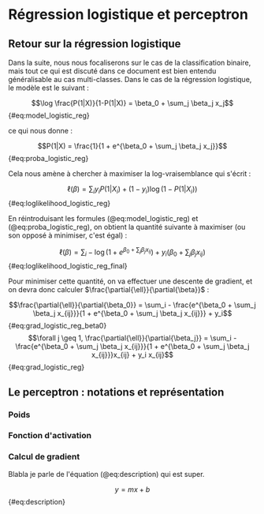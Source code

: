 # Régression logistique et perceptron

## Retour sur la régression logistique

Dans la suite, nous nous focaliserons sur le cas de la classification binaire, mais tout ce qui est discuté dans ce document est bien entendu généralisable au cas multi-classes.
Dans le cas de la régression logistique, le modèle est le suivant :

$$\log \frac{P(1|X)}{1-P(1|X)} = \beta_0 + \sum_j \beta_j x_j$$ {#eq:model_logistic_reg}

ce qui nous donne :

$$P(1|X) = \frac{1}{1 + e^{\beta_0 + \sum_j \beta_j x_j}}$$ {#eq:proba_logistic_reg}

Cela nous amène à chercher à maximiser la log-vraisemblance qui s'écrit :

$$\ell(\beta) = \sum_i y_i P(1|X_i) + (1 - y_i) \log (1 - P(1|X_i))$$ {#eq:loglikelihood_logistic_reg}

En réintroduisant les formules (@eq:model_logistic_reg) et (@eq:proba_logistic_reg), on obtient la quantité suivante à maximiser (ou son opposé à minimiser, c'est égal) :

$$\ell(\beta) = \sum_i - \log (1 + e^{\beta_0 + \sum_j \beta_j x_{ij}}) + y_i (\beta_0 + \sum_j \beta_j x_{ij})$$ {#eq:loglikelihood_logistic_reg_final}

Pour minimiser cette quantité, on va effectuer une descente de gradient, et on devra donc calculer $\frac{\partial{\ell}}{\partial{\beta}}$ :

$$\frac{\partial{\ell}}{\partial{\beta_0}} = \sum_i - \frac{e^{\beta_0 + \sum_j \beta_j x_{ij}}}{1 + e^{\beta_0 + \sum_j \beta_j x_{ij}}} + y_i$$ {#eq:grad_logistic_reg_beta0}
$$\forall j \geq 1, \frac{\partial{\ell}}{\partial{\beta_j}} = \sum_i - \frac{e^{\beta_0 + \sum_j \beta_j x_{ij}}}{1 + e^{\beta_0 + \sum_j \beta_j x_{ij}}}x_{ij} + y_i x_{ij}$$ {#eq:grad_logistic_reg}

## Le perceptron : notations et représentation

### Poids

### Fonction d'activation

### Calcul de gradient

Blabla je parle de l'équation (@eq:description) qui est super.

$$ y = mx + b $$ {#eq:description}
